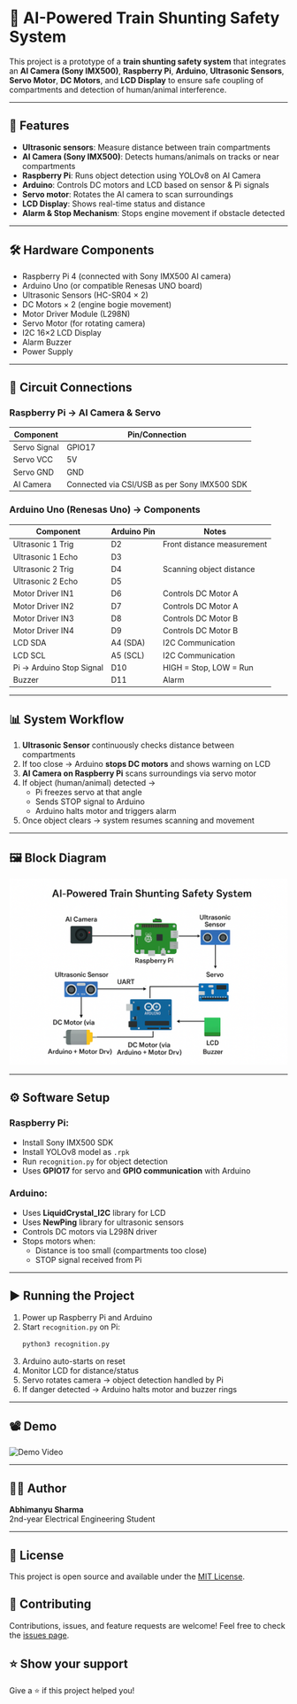 # 🚆 AI-Powered Train Shunting Safety System

This project is a prototype of a **train shunting safety system** that integrates an **AI Camera (Sony IMX500)**, **Raspberry Pi**, **Arduino**, **Ultrasonic Sensors**, **Servo Motor**, **DC Motors**, and **LCD Display** to ensure safe coupling of compartments and detection of human/animal interference.

---

## 📌 Features

- **Ultrasonic sensors**: Measure distance between train compartments
- **AI Camera (Sony IMX500)**: Detects humans/animals on tracks or near compartments
- **Raspberry Pi**: Runs object detection using YOLOv8 on AI Camera
- **Arduino**: Controls DC motors and LCD based on sensor & Pi signals
- **Servo motor**: Rotates the AI camera to scan surroundings
- **LCD Display**: Shows real-time status and distance
- **Alarm & Stop Mechanism**: Stops engine movement if obstacle detected

---

## 🛠️ Hardware Components

- Raspberry Pi 4 (connected with Sony IMX500 AI camera)
- Arduino Uno (or compatible Renesas UNO board)
- Ultrasonic Sensors (HC-SR04 × 2)
- DC Motors × 2 (engine bogie movement)
- Motor Driver Module (L298N)
- Servo Motor (for rotating camera)
- I2C 16×2 LCD Display
- Alarm Buzzer
- Power Supply

---

## 🔌 Circuit Connections

### **Raspberry Pi → AI Camera & Servo**

| Component      | Pin/Connection |
|----------------|----------------|
| Servo Signal   | GPIO17         |
| Servo VCC      | 5V             |
| Servo GND      | GND            |
| AI Camera      | Connected via CSI/USB as per Sony IMX500 SDK |

### **Arduino Uno (Renesas Uno) → Components**

| Component        | Arduino Pin | Notes |
|------------------|-------------|-------|
| Ultrasonic 1 Trig | D2          | Front distance measurement |
| Ultrasonic 1 Echo | D3          |   |
| Ultrasonic 2 Trig | D4          | Scanning object distance |
| Ultrasonic 2 Echo | D5          |   |
| Motor Driver IN1  | D6          | Controls DC Motor A |
| Motor Driver IN2  | D7          | Controls DC Motor A |
| Motor Driver IN3  | D8          | Controls DC Motor B |
| Motor Driver IN4  | D9          | Controls DC Motor B |
| LCD SDA           | A4 (SDA)    | I2C Communication |
| LCD SCL           | A5 (SCL)    | I2C Communication |
| Pi → Arduino Stop Signal | D10 | HIGH = Stop, LOW = Run |
| Buzzer            | D11         | Alarm |

---

## 📊 System Workflow

1. **Ultrasonic Sensor** continuously checks distance between compartments
2. If too close → Arduino **stops DC motors** and shows warning on LCD
3. **AI Camera on Raspberry Pi** scans surroundings via servo motor
4. If object (human/animal) detected →  
   - Pi freezes servo at that angle  
   - Sends STOP signal to Arduino  
   - Arduino halts motor and triggers alarm  
5. Once object clears → system resumes scanning and movement

---

## 🖼️ Block Diagram

![Block Diagram](images/dp.png)

---

## ⚙️ Software Setup

### Raspberry Pi:
- Install Sony IMX500 SDK
- Install YOLOv8 model as `.rpk`
- Run `recognition.py` for object detection
- Uses **GPIO17** for servo and **GPIO communication** with Arduino

### Arduino:
- Uses **LiquidCrystal_I2C** library for LCD
- Uses **NewPing** library for ultrasonic sensors
- Controls DC motors via L298N driver
- Stops motors when:
  - Distance is too small (compartments too close)
  - STOP signal received from Pi

---

## ▶️ Running the Project

1. Power up Raspberry Pi and Arduino
2. Start `recognition.py` on Pi:
   ```bash
   python3 recognition.py
   ```
3. Arduino auto-starts on reset
4. Monitor LCD for distance/status
5. Servo rotates camera → object detection handled by Pi
6. If danger detected → Arduino halts motor and buzzer rings

---

## 📽️ Demo

![Demo Video](images/dp1.gif)

---

## 👨‍💻 Author

**Abhimanyu Sharma**  
2nd-year Electrical Engineering Student

---

## 📝 License

This project is open source and available under the [MIT License](LICENSE).

## 🤝 Contributing

Contributions, issues, and feature requests are welcome! Feel free to check the [issues page](../../issues).

## ⭐ Show your support

Give a ⭐️ if this project helped you!
